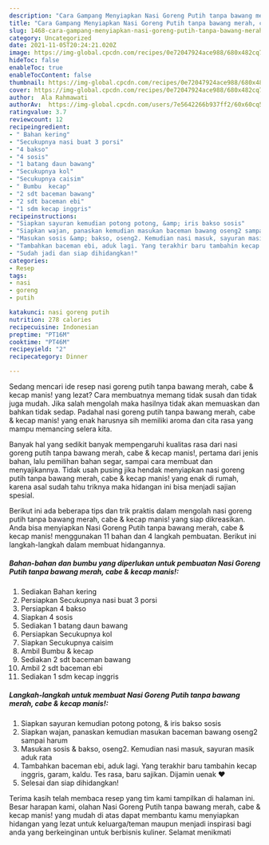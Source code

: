 ```yaml
---
description: "Cara Gampang Menyiapkan Nasi Goreng Putih tanpa bawang merah, cabe &amp;amp; kecap manis!, Lezat Sekali"
title: "Cara Gampang Menyiapkan Nasi Goreng Putih tanpa bawang merah, cabe &amp;amp; kecap manis!, Lezat Sekali"
slug: 1468-cara-gampang-menyiapkan-nasi-goreng-putih-tanpa-bawang-merah-cabe-and-amp-kecap-manis-lezat-sekali
category: Uncategorized
date: 2021-11-05T20:24:21.020Z
image: https://img-global.cpcdn.com/recipes/0e72047924ace988/680x482cq70/nasi-goreng-putih-tanpa-bawang-merah-cabe-kecap-manis-foto-resep-utama.jpg
hideToc: false
enableToc: true
enableTocContent: false
thumbnail: https://img-global.cpcdn.com/recipes/0e72047924ace988/680x482cq70/nasi-goreng-putih-tanpa-bawang-merah-cabe-kecap-manis-foto-resep-utama.jpg
cover: https://img-global.cpcdn.com/recipes/0e72047924ace988/680x482cq70/nasi-goreng-putih-tanpa-bawang-merah-cabe-kecap-manis-foto-resep-utama.jpg
author:  Ala Rahmawati
authorAv:  https://img-global.cpcdn.com/users/7e5642266b937ff2/60x60cq50/avatar.jpg
ratingvalue: 3.7
reviewcount: 12
recipeingredient:
- " Bahan kering"
- "Secukupnya nasi buat 3 porsi"
- "4 bakso"
- "4 sosis"
- "1 batang daun bawang"
- "Secukupnya kol"
- "Secukupnya caisim"
- " Bumbu  kecap"
- "2 sdt baceman bawang"
- "2 sdt baceman ebi"
- "1 sdm kecap inggris"
recipeinstructions:
- "Siapkan sayuran kemudian potong potong, &amp; iris bakso sosis"
- "Siapkan wajan, panaskan kemudian masukan baceman bawang oseng2 sampai harum"
- "Masukan sosis &amp; bakso, oseng2. Kemudian nasi masuk, sayuran masik aduk rata"
- "Tambahkan baceman ebi, aduk lagi. Yang terakhir baru tambahin kecap inggris, garam, kaldu. Tes rasa, baru sajikan. Dijamin uenak ❤️"
- "Sudah jadi dan siap dihidangkan!"
categories:
- Resep
tags:
- nasi
- goreng
- putih

katakunci: nasi goreng putih 
nutrition: 278 calories
recipecuisine: Indonesian
preptime: "PT16M"
cooktime: "PT46M"
recipeyield: "2"
recipecategory: Dinner

---
```



Sedang mencari ide resep nasi goreng putih tanpa bawang merah, cabe &amp; kecap manis! yang lezat? Cara membuatnya memang tidak susah dan tidak juga mudah. Jika salah mengolah maka hasilnya tidak akan memuaskan dan bahkan tidak sedap. Padahal nasi goreng putih tanpa bawang merah, cabe &amp; kecap manis! yang enak harusnya sih memiliki aroma dan cita rasa yang mampu memancing selera kita.


Banyak hal yang sedikit banyak mempengaruhi kualitas rasa dari nasi goreng putih tanpa bawang merah, cabe &amp; kecap manis!, pertama dari jenis bahan, lalu pemilihan bahan segar, sampai cara membuat dan menyajikannya. Tidak usah pusing jika hendak menyiapkan nasi goreng putih tanpa bawang merah, cabe &amp; kecap manis! yang enak di rumah, karena asal sudah tahu triknya maka hidangan ini bisa menjadi sajian spesial.




Berikut ini ada beberapa tips dan trik praktis dalam mengolah nasi goreng putih tanpa bawang merah, cabe &amp; kecap manis! yang siap dikreasikan. Anda bisa menyiapkan Nasi Goreng Putih tanpa bawang merah, cabe &amp; kecap manis! menggunakan 11 bahan dan 4 langkah pembuatan. Berikut ini langkah-langkah dalam membuat hidangannya.

<!--inarticleads1-->

##### Bahan-bahan dan bumbu yang diperlukan untuk pembuatan Nasi Goreng Putih tanpa bawang merah, cabe &amp; kecap manis!:

1. Sediakan  Bahan kering
1. Persiapkan Secukupnya nasi buat 3 porsi
1. Persiapkan 4 bakso
1. Siapkan 4 sosis
1. Sediakan 1 batang daun bawang
1. Persiapkan Secukupnya kol
1. Siapkan Secukupnya caisim
1. Ambil  Bumbu &amp; kecap
1. Sediakan 2 sdt baceman bawang
1. Ambil 2 sdt baceman ebi
1. Sediakan 1 sdm kecap inggris




<!--inarticleads2-->

##### Langkah-langkah untuk membuat Nasi Goreng Putih tanpa bawang merah, cabe &amp; kecap manis!:

1. Siapkan sayuran kemudian potong potong, &amp; iris bakso sosis
1. Siapkan wajan, panaskan kemudian masukan baceman bawang oseng2 sampai harum
1. Masukan sosis &amp; bakso, oseng2. Kemudian nasi masuk, sayuran masik aduk rata
1. Tambahkan baceman ebi, aduk lagi. Yang terakhir baru tambahin kecap inggris, garam, kaldu. Tes rasa, baru sajikan. Dijamin uenak ❤️
1. Selesai dan siap dihidangkan!



Terima kasih telah membaca resep yang tim kami tampilkan di halaman ini. Besar harapan kami, olahan Nasi Goreng Putih tanpa bawang merah, cabe &amp; kecap manis! yang mudah di atas dapat membantu kamu menyiapkan hidangan yang lezat untuk keluarga/teman maupun menjadi inspirasi bagi anda yang berkeinginan untuk berbisnis kuliner. Selamat menikmati
